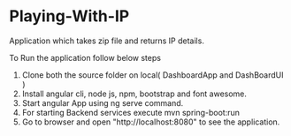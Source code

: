 # Playing-With-IP
Application which takes zip file and returns IP details.

To Run the application follow below steps
1. Clone both the source folder on local( DashboardApp and DashBoardUI )
2. Install angular cli, node js, npm, bootstrap and font awesome.
3. Start angular App using ng serve command.
4. For starting Backend services execute mvn spring-boot:run
5. Go to browser and open "http://localhost:8080" to see the application.

